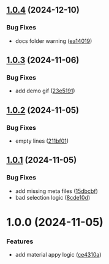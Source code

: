 ## [1.0.4](https://github.com/fhstp/unity-apply-material-all/compare/1.0.3...1.0.4) (2024-12-10)


### Bug Fixes

* docs folder warning ([ea14019](https://github.com/fhstp/unity-apply-material-all/commit/ea14019eb804dc3e17636f0f5ed0df6096470ed2))

## [1.0.3](https://github.com/fhstp/unity-apply-material-all/compare/1.0.2...1.0.3) (2024-11-06)


### Bug Fixes

* add demo gif ([23e5191](https://github.com/fhstp/unity-apply-material-all/commit/23e5191c8d3591b3aec471e09a57537570ec2ba1))

## [1.0.2](https://github.com/fhstp/unity-apply-material-all/compare/1.0.1...1.0.2) (2024-11-05)


### Bug Fixes

* empty lines ([211bf01](https://github.com/fhstp/unity-apply-material-all/commit/211bf0106bb2594d9289d685374fc718a5e3440d))

## [1.0.1](https://github.com/fhstp/unity-apply-material-all/compare/1.0.0...1.0.1) (2024-11-05)


### Bug Fixes

* add missing meta files ([15dbcbf](https://github.com/fhstp/unity-apply-material-all/commit/15dbcbf06c0979a374ac0d28062ca009258c7251))
* bad selection logic ([8cde10d](https://github.com/fhstp/unity-apply-material-all/commit/8cde10d10a62e20ddfdc65723c941df413a0b081))

# 1.0.0 (2024-11-05)


### Features

* add material appy logic ([ce4310a](https://github.com/fhstp/unity-apply-material-all/commit/ce4310a63f9d528dcd988b7673ab733e179879f0))
